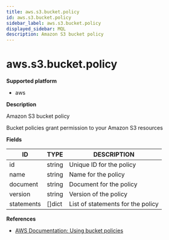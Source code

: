 ```yaml
---
title: aws.s3.bucket.policy
id: aws.s3.bucket.policy
sidebar_label: aws.s3.bucket.policy
displayed_sidebar: MQL
description: Amazon S3 bucket policy
---
```


# aws.s3.bucket.policy

**Supported platform**

- aws

**Description**

Amazon S3 bucket policy

Bucket policies grant permission to your Amazon S3 resources

**Fields**

| ID         | TYPE           | DESCRIPTION                       |
| ---------- | -------------- | --------------------------------- |
| id         | string         | Unique ID for the policy          |
| name       | string         | Name for the policy               |
| document   | string         | Document for the policy           |
| version    | string         | Version of the policy             |
| statements | &#91;&#93;dict | List of statements for the policy |

**References**

- [AWS Documentation: Using bucket policies](https://docs.aws.amazon.com/AmazonS3/latest/userguide/bucket-policies.html)
